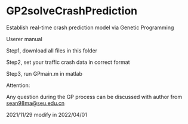 # GP2solveCrashPrediction
Establish real-time crash prediction model via Genetic Programming

Userer manual

Step1, download all files in this folder

Step2, set your traffic crash data in correct format

Step3, run GPmain.m in matlab

Attention: 

Any question during the GP process can be discussed with author from sean98ma@seu.edu.cn

2021/11/29
modify in 2022/04/01
